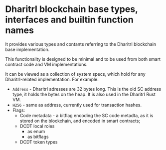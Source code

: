 # DharitrI blockchain base types, interfaces and builtin function names

It provides various types and contants referring to the DharitrI blockchain base implementation.

This functionality is designed to be minimal and to be used from both smart contract code and VM implementations.

It can be viewed as a collection of system specs, which hold for any DharitrI-related implementation. For example:
- `Address` - DharitrI adresses are 32 bytes long. This is the old SC address type, it holds the bytes on the heap. It is also used in the DharitrI Rust VM.
- `H256` - same as address, currently used for transaction hashes.
- Flags:
    - Code metadata - a bitflag encoding the SC code metadta, as it is stored on the blockchain, and encoded in smart contracts;
    - DCDT local roles
        - as enum
        - as bitflags
    - DCDT token types

